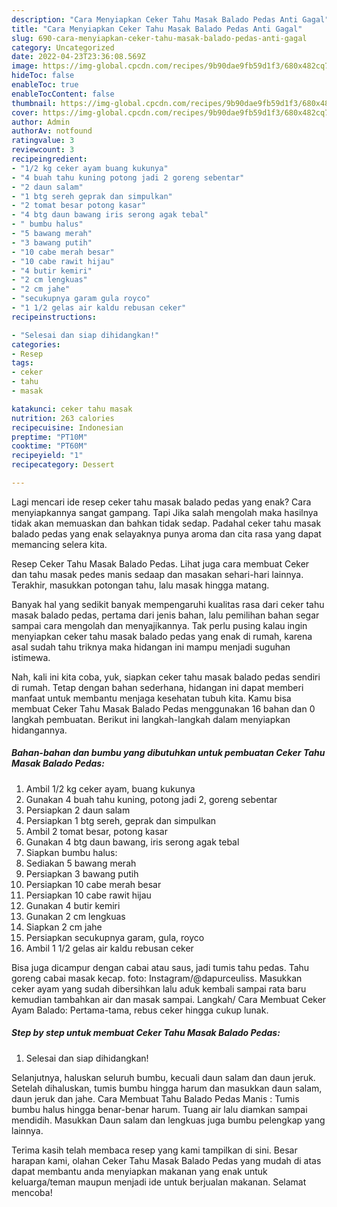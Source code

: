 ```yaml
---
description: "Cara Menyiapkan Ceker Tahu Masak Balado Pedas Anti Gagal"
title: "Cara Menyiapkan Ceker Tahu Masak Balado Pedas Anti Gagal"
slug: 690-cara-menyiapkan-ceker-tahu-masak-balado-pedas-anti-gagal
category: Uncategorized
date: 2022-04-23T23:36:08.569Z
image: https://img-global.cpcdn.com/recipes/9b90dae9fb59d1f3/680x482cq70/ceker-tahu-masak-balado-pedas-foto-resep-utama.jpg
hideToc: false
enableToc: true
enableTocContent: false
thumbnail: https://img-global.cpcdn.com/recipes/9b90dae9fb59d1f3/680x482cq70/ceker-tahu-masak-balado-pedas-foto-resep-utama.jpg
cover: https://img-global.cpcdn.com/recipes/9b90dae9fb59d1f3/680x482cq70/ceker-tahu-masak-balado-pedas-foto-resep-utama.jpg
author: Admin
authorAv: notfound
ratingvalue: 3
reviewcount: 3
recipeingredient:
- "1/2 kg ceker ayam buang kukunya"
- "4 buah tahu kuning potong jadi 2 goreng sebentar"
- "2 daun salam"
- "1 btg sereh geprak dan simpulkan"
- "2 tomat besar potong kasar"
- "4 btg daun bawang iris serong agak tebal"
- " bumbu halus"
- "5 bawang merah"
- "3 bawang putih"
- "10 cabe merah besar"
- "10 cabe rawit hijau"
- "4 butir kemiri"
- "2 cm lengkuas"
- "2 cm jahe"
- "secukupnya garam gula royco"
- "1 1/2 gelas air kaldu rebusan ceker"
recipeinstructions:

- "Selesai dan siap dihidangkan!"
categories:
- Resep
tags:
- ceker
- tahu
- masak

katakunci: ceker tahu masak 
nutrition: 263 calories
recipecuisine: Indonesian
preptime: "PT10M"
cooktime: "PT60M"
recipeyield: "1"
recipecategory: Dessert

---
```



Lagi mencari ide resep ceker tahu masak balado pedas yang enak? Cara menyiapkannya sangat gampang. Tapi Jika salah mengolah maka hasilnya tidak akan memuaskan dan bahkan tidak sedap. Padahal ceker tahu masak balado pedas yang enak selayaknya punya aroma dan cita rasa yang dapat memancing selera kita.


Resep Ceker Tahu Masak Balado Pedas. Lihat juga cara membuat Ceker dan tahu masak pedes manis sedaap dan masakan sehari-hari lainnya. Terakhir, masukkan potongan tahu, lalu masak hingga matang.

Banyak hal yang sedikit banyak mempengaruhi kualitas rasa dari ceker tahu masak balado pedas, pertama dari jenis bahan, lalu pemilihan bahan segar sampai cara mengolah dan menyajikannya. Tak perlu pusing kalau ingin menyiapkan ceker tahu masak balado pedas yang enak di rumah, karena asal sudah tahu triknya maka hidangan ini mampu menjadi suguhan istimewa.


Nah, kali ini kita coba, yuk, siapkan ceker tahu masak balado pedas sendiri di rumah. Tetap dengan bahan sederhana, hidangan ini dapat memberi manfaat untuk membantu menjaga kesehatan tubuh kita. Kamu bisa membuat Ceker Tahu Masak Balado Pedas menggunakan 16 bahan dan 0 langkah pembuatan. Berikut ini langkah-langkah dalam menyiapkan hidangannya.

<!--inarticleads1-->

##### Bahan-bahan dan bumbu yang dibutuhkan untuk pembuatan Ceker Tahu Masak Balado Pedas:

1. Ambil 1/2 kg ceker ayam, buang kukunya
1. Gunakan 4 buah tahu kuning, potong jadi 2, goreng sebentar
1. Persiapkan 2 daun salam
1. Persiapkan 1 btg sereh, geprak dan simpulkan
1. Ambil 2 tomat besar, potong kasar
1. Gunakan 4 btg daun bawang, iris serong agak tebal
1. Siapkan  bumbu halus:
1. Sediakan 5 bawang merah
1. Persiapkan 3 bawang putih
1. Persiapkan 10 cabe merah besar
1. Persiapkan 10 cabe rawit hijau
1. Gunakan 4 butir kemiri
1. Gunakan 2 cm lengkuas
1. Siapkan 2 cm jahe
1. Persiapkan secukupnya garam, gula, royco
1. Ambil 1 1/2 gelas air kaldu rebusan ceker


Bisa juga dicampur dengan cabai atau saus, jadi tumis tahu pedas. Tahu goreng cabai masak kecap. foto: Instagram/@dapurceuliss. Masukkan ceker ayam yang sudah dibersihkan lalu aduk kembali sampai rata baru kemudian tambahkan air dan masak sampai. Langkah/ Cara Membuat Ceker Ayam Balado: Pertama-tama, rebus ceker hingga cukup lunak. 

<!--inarticleads2-->

##### Step by step untuk membuat Ceker Tahu Masak Balado Pedas:


1. Selesai dan siap dihidangkan!

Selanjutnya, haluskan seluruh bumbu, kecuali daun salam dan daun jeruk. Setelah dihaluskan, tumis bumbu hingga harum dan masukkan daun salam, daun jeruk dan jahe. Cara Membuat Tahu Balado Pedas Manis : Tumis bumbu halus hingga benar-benar harum. Tuang air lalu diamkan sampai mendidih. Masukkan Daun salam dan lengkuas juga bumbu pelengkap yang lainnya. 

Terima kasih telah membaca resep yang kami tampilkan di sini. Besar harapan kami, olahan Ceker Tahu Masak Balado Pedas yang mudah di atas dapat membantu anda menyiapkan makanan yang enak untuk keluarga/teman maupun menjadi ide untuk berjualan makanan. Selamat mencoba!
